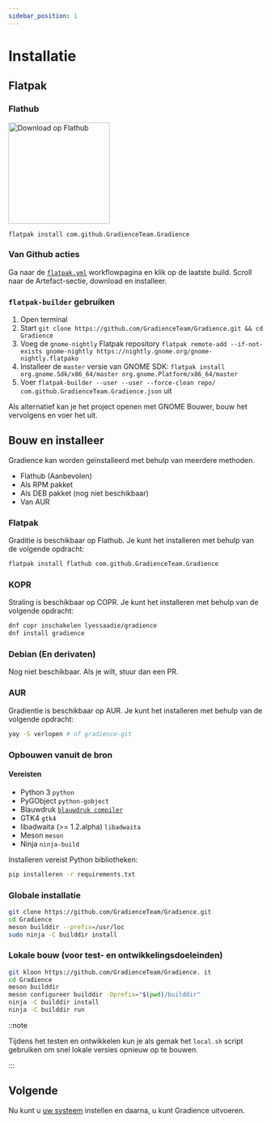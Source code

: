 ```yaml
---
sidebar_position: 1
---
```


# Installatie

## Flatpak

### Flathub

<a href="https://flathub.org/apps/details/com.github.GradienceTeam.Gradience">
    <img width="200" alt="Download op Flathub" src="https://flathub.org/assets/badges/flathub-badge-i-en.svg"/>
</a>

```shell
flatpak install com.github.GradienceTeam.Gradience
```

### Van Github acties

Ga naar de [`flatpak.yml`](https://github.com/GradienceTeam/Gradience/actions/workflows/flatpak.yml) workflowpagina en klik op de laatste build. Scroll naar de Artefact-sectie, download en installeer.

### `flatpak-builder` gebruiken

1. Open terminal
2. Start `git clone https://github.com/GradienceTeam/Gradience.git && cd Gradience`
3. Voeg de `gnome-nightly` Flatpak repository `flatpak remote-add --if-not-exists gnome-nightly https://nightly.gnome.org/gnome-nightly.flatpako`
4. Installeer de `master` versie van GNOME SDK: `flatpak install org.gnome.Sdk/x86_64/master org.gnome.Platform/x86_64/master`
5. Voer `flatpak-builder --user --user --force-clean repo/ com.github.GradienceTeam.Gradience.json` uit

Als alternatief kan je het project openen met GNOME Bouwer, bouw het vervolgens en voer het uit.

## Bouw en installeer

Gradience kan worden geïnstalleerd met behulp van meerdere methoden.

- Flathub (Aanbevolen)
- Als RPM pakket
- Als DEB pakket (nog niet beschikbaar)
- Van AUR

### Flatpak

Graditie is beschikbaar op Flathub. Je kunt het installeren met behulp van de volgende opdracht:

```bash
flatpak install flathub com.github.GradienceTeam.Gradience
```

### KOPR

Straling is beschikbaar op COPR. Je kunt het installeren met behulp van de volgende opdracht:

```bash
dnf copr inschakelen lyessaadie/gradience
dnf install gradience
```

### Debian (En derivaten)

Nog niet beschikbaar. Als je wilt, stuur dan een PR.

### AUR

Gradientie is beschikbaar op AUR. Je kunt het installeren met behulp van de volgende opdracht:

```bash
yay -S verlopen # of gradience-git
```

### Opbouwen vanuit de bron

#### Vereisten

- Python 3 `python`
- PyGObject `python-gobject`
- Blauwdruk [`blauwdruk compiler`](https://jwestman.pages.gitlab.gnome.org/blueprint-compiler/setup.html)
- GTK4 `gtk4`
- libadwaita (>= 1.2.alpha) `libadwaita`
- Meson `meson`
- Ninja `ninja-build`

Installeren vereist Python bibliotheken:

```sh
pip installeren -r requirements.txt
```

### Globale installatie

```sh
git clone https://github.com/GradienceTeam/Gradience.git
cd Gradience
meson builddir --prefix=/usr/loc
sudo ninja -C builddir install
```

### Lokale bouw (voor test- en ontwikkelingsdoeleinden)

```sh
git kloon https://github.com/GradienceTeam/Gradience. it
cd Gradience
meson builddir
meson configureer builddir -Dprefix="$(pwd)/builddir"
ninja -C builddir install
ninja -C builddir run
```

::note

Tijdens het testen en ontwikkelen kun je als gemak het `local.sh` script gebruiken om snel lokale versies opnieuw op te bouwen.

:::

## Volgende

Nu kunt u [uw systeem](/docs/setup) instellen en daarna, u kunt Gradience uitvoeren.
